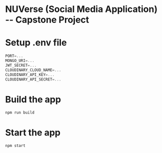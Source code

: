 # NUVerse (Social Media Application) --  Capstone Project

# Setup .env file

```js
PORT=...
MONGO_URI=...
JWT_SECRET=...
CLOUDINARY_CLOUD_NAME=...
CLOUDINARY_API_KEY=...
CLOUDINARY_API_SECRET=...
```

# Build the app

```shell
npm run build
```

# Start the app

```shell
npm start
```
